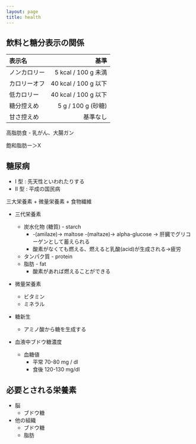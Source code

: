 ```yaml
---
layout: page
title: health
---
```


## 飲料と糖分表示の関係

| 表示名    |                 基準 |
|:-------|-------------------:|
| ノンカロリー |  5 kcal / 100 g 未満 |
| カロリーオフ | 40 kcal / 100 g 以下 |
| 低カロリー  | 40 kcal / 100 g 以下 |
| 糖分控えめ  |   5 g / 100 g (砂糖) |
| 甘さ控えめ  |               基準なし |


高脂肪食 - 乳がん、大腸ガン

飽和脂肪ー＞X

## 糖尿病

* I 型 : 先天性といわれたりする
* II 型 : 平成の国民病

三大栄養素 + 微量栄養素 + 食物繊維

* 三代栄養素
    * 炭水化物 (糖質) - starch
        * -(amilaze)-> maltose -(maltaze)-> alpha-glucose -> 肝臓でグリコーゲンとして蓄えられる
        * 酸素がなくても燃える、燃えると乳酸(acid)が生成される->疲労
    * タンパク質 - protein
    * 脂肪 - fat
        * 酸素があれば燃えることができる
    
* 微量栄養素
    * ビタミン
    * ミネラル
    
* 糖新生
    * アミノ酸から糖を生成する
    
* 血液中ブドウ糖濃度
    * 血糖値
        * 平常 70-80 mg / dl
        * 食後 120-130 mg/dl
        
## 必要とされる栄養素

* 脳
    * ブドウ糖
* 他の組織
    * ブドウ糖
    * 脂肪
    
